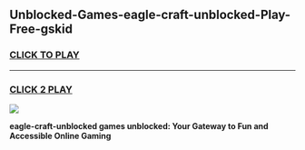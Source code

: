 
## Unblocked-Games-eagle-craft-unblocked-Play-Free-gskid
<h3>
<a href="https://premium76.site?title=eagle-craft-unblocked&ref=18A1">CLICK TO PLAY</a></h3>
<hr>

<h3>
<a href="https://premium76.site?title=eagle-craft-unblocked&ref=18A1">CLICK 2 PLAY</a>
  
</h3>

<a href="https://premium76.site?title=eagle-craft-unblocked&ref=18A1"><img src="https://clearcache.store/games.png"></a>


**eagle-craft-unblocked games unblocked: Your Gateway to Fun and Accessible Online Gaming**
